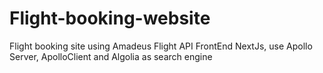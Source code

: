 # Flight-booking-website
Flight booking site using Amadeus Flight API FrontEnd NextJs, use Apollo Server, ApolloClient and Algolia as search engine
